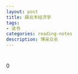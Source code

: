 ```yaml
---
layout: post
title: 薛兆丰经济学
tags:
- 读书
categories: reading-notes
description: 博采众长
---
```


#






0
